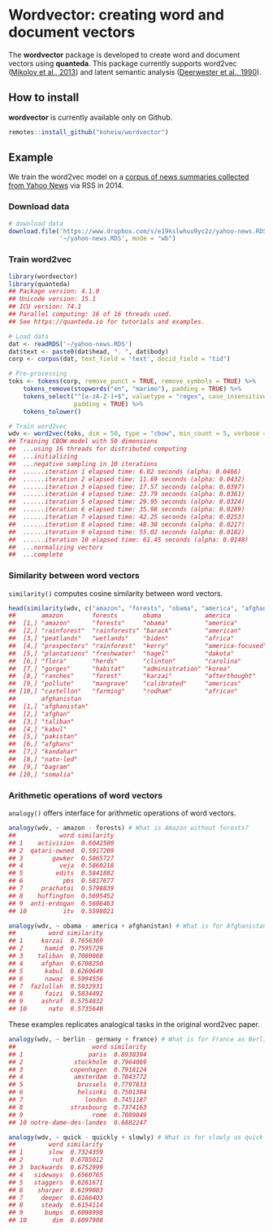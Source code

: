 
# Wordvector: creating word and document vectors

The **wordvector** package is developed to create word and document
vectors using **quanteda**. This package currently supports word2vec
([Mikolov et al., 2013](http://arxiv.org/abs/1310.4546)) and latent
semantic analysis ([Deerwester et al.,
1990](https://doi.org/10.1002/(SICI)1097-4571(199009)41:6%3C391::AID-ASI1%3E3.0.CO;2-9)).

## How to install

**wordvector** is currently available only on Github.

``` r
remotes::install_github("koheiw/wordvector")
```

## Example

We train the word2vec model on a [corpus of news summaries collected
from Yahoo
News](https://www.dropbox.com/s/e19kslwhuu9yc2z/yahoo-news.RDS?dl=1) via
RSS in 2014.

### Download data

``` r
# download data
download.file('https://www.dropbox.com/s/e19kslwhuu9yc2z/yahoo-news.RDS?dl=1', 
              '~/yahoo-news.RDS', mode = "wb")
```

### Train word2vec

``` r
library(wordvector)
library(quanteda)
## Package version: 4.1.0
## Unicode version: 15.1
## ICU version: 74.1
## Parallel computing: 16 of 16 threads used.
## See https://quanteda.io for tutorials and examples.

# Load data
dat <- readRDS('~/yahoo-news.RDS')
dat$text <- paste0(dat$head, ". ", dat$body)
corp <- corpus(dat, text_field = 'text', docid_field = "tid")

# Pre-processing
toks <- tokens(corp, remove_punct = TRUE, remove_symbols = TRUE) %>% 
    tokens_remove(stopwords("en", "marimo"), padding = TRUE) %>% 
    tokens_select("^[a-zA-Z-]+$", valuetype = "regex", case_insensitive = FALSE,
                  padding = TRUE) %>% 
    tokens_tolower()

# Train word2vec
wdv <- word2vec(toks, dim = 50, type = "cbow", min_count = 5, verbose = TRUE)
## Training CBOW model with 50 dimensions
##  ...using 16 threads for distributed computing
##  ...initializing
##  ...negative sampling in 10 iterations
##  ......iteration 1 elapsed time: 6.02 seconds (alpha: 0.0466)
##  ......iteration 2 elapsed time: 11.69 seconds (alpha: 0.0432)
##  ......iteration 3 elapsed time: 17.57 seconds (alpha: 0.0397)
##  ......iteration 4 elapsed time: 23.79 seconds (alpha: 0.0361)
##  ......iteration 5 elapsed time: 29.95 seconds (alpha: 0.0324)
##  ......iteration 6 elapsed time: 35.98 seconds (alpha: 0.0289)
##  ......iteration 7 elapsed time: 42.25 seconds (alpha: 0.0253)
##  ......iteration 8 elapsed time: 48.30 seconds (alpha: 0.0217)
##  ......iteration 9 elapsed time: 55.02 seconds (alpha: 0.0182)
##  ......iteration 10 elapsed time: 61.45 seconds (alpha: 0.0148)
##  ...normalizing vectors
##  ...complete
```

### Similarity between word vectors

`similarity()` computes cosine similarity between word vectors.

``` r
head(similarity(wdv, c("amazon", "forests", "obama", "america", "afghanistan"), mode = "word"), n = 10)
##       amazon        forests       obama            america          
##  [1,] "amazon"      "forests"     "obama"          "america"        
##  [2,] "rainforest"  "rainforests" "barack"         "american"       
##  [3,] "peatlands"   "wetlands"    "biden"          "africa"         
##  [4,] "prospectors" "rainforest"  "kerry"          "america-focused"
##  [5,] "plantations" "freshwater"  "hagel"          "dakota"         
##  [6,] "flora"       "herds"       "clinton"        "carolina"       
##  [7,] "gorges"      "habitat"     "administration" "korea"          
##  [8,] "ranches"     "forest"      "karzai"         "afterthought"   
##  [9,] "pollute"     "mangrove"    "calibrated"     "americas"       
## [10,] "castellon"   "farming"     "rodham"         "african"        
##       afghanistan  
##  [1,] "afghanistan"
##  [2,] "afghan"     
##  [3,] "taliban"    
##  [4,] "kabul"      
##  [5,] "pakistan"   
##  [6,] "afghans"    
##  [7,] "kandahar"   
##  [8,] "nato-led"   
##  [9,] "bagram"     
## [10,] "somalia"
```

### Arithmetic operations of word vectors

`analogy()` offers interface for arithmetic operations of word vectors.

``` r
analogy(wdv, ~ amazon - forests) # What is Amazon without forests?
##            word similarity
## 1    activision  0.6042580
## 2  qatari-owned  0.5917209
## 3        gawker  0.5865727
## 4          veja  0.5860218
## 5         edits  0.5841882
## 6           pbs  0.5817677
## 7     prachatai  0.5798839
## 8    huffington  0.5695452
## 9  anti-erdogan  0.5606463
## 10          itv  0.5598021
```

``` r
analogy(wdv, ~ obama - america + afghanistan) # What is for Afghanistan as Obama for America? 
##         word similarity
## 1     karzai  0.7656369
## 2      hamid  0.7595729
## 3    taliban  0.7080868
## 4     afghan  0.6708250
## 5      kabul  0.6260649
## 6      nawaz  0.5994556
## 7  fazlullah  0.5932931
## 8      faizi  0.5834492
## 9     ashraf  0.5754832
## 10      nato  0.5735640
```

These examples replicates analogical tasks in the original word2vec
paper.

``` r
analogy(wdv, ~ berlin - germany + france) # What is for France as Berlin for Germany?
##                     word similarity
## 1                  paris  0.8930394
## 2              stockholm  0.7964069
## 3             copenhagen  0.7918124
## 4              amsterdam  0.7843772
## 5               brussels  0.7797833
## 6               helsinki  0.7501384
## 7                 london  0.7451187
## 8             strasbourg  0.7374163
## 9                   rome  0.7089049
## 10 notre-dame-des-landes  0.6882247
```

``` r
analogy(wdv, ~ quick - quickly + slowly) # What is for slowly as quick for quickly?
##         word similarity
## 1       slow  0.7324359
## 2        rut  0.6785012
## 3  backwards  0.6752999
## 4   sideways  0.6560765
## 5   staggers  0.6281671
## 6    sharper  0.6199083
## 7     deeper  0.6166403
## 8     steady  0.6154114
## 9      bumps  0.6098998
## 10       dim  0.6097908
```
